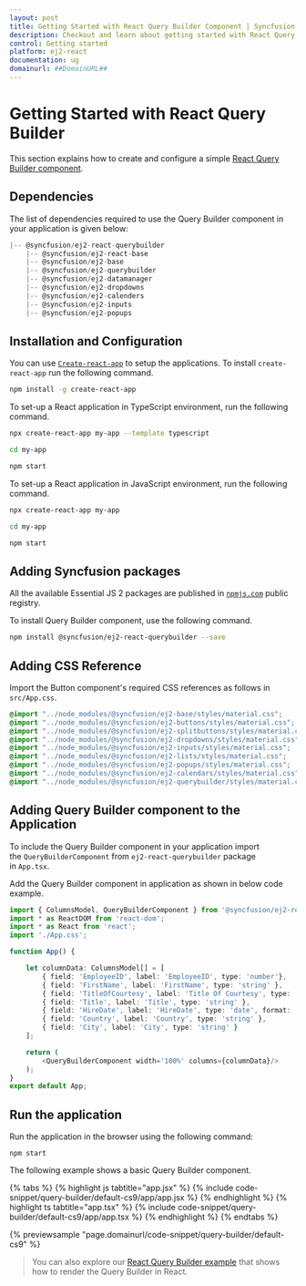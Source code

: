```yaml
---
layout: post
title: Getting Started with React Query Builder Component | Syncfusion
description: Checkout and learn about getting started with React Query builder component of Syncfusion Essential JS 2 and more details.
control: Getting started 
platform: ej2-react
documentation: ug
domainurl: ##DomainURL##
---
```


# Getting Started with React Query Builder

This section explains how to create and configure a simple [React Query Builder component](https://www.syncfusion.com/react-components/react-query-builder).

## Dependencies

The list of dependencies required to use the Query Builder component in your application is given below:

```javascript
|-- @syncfusion/ej2-react-querybuilder
    |-- @syncfusion/ej2-react-base
    |-- @syncfusion/ej2-base
    |-- @syncfusion/ej2-querybuilder
    |-- @syncfusion/ej2-datamanager
    |-- @syncfusion/ej2-dropdowns
    |-- @syncfusion/ej2-calenders
    |-- @syncfusion/ej2-inputs
    |-- @syncfusion/ej2-popups
```

## Installation and Configuration

You can use [`Create-react-app`](https://github.com/facebook/create-react-app) to setup the applications. To install `create-react-app` run the following command.

```bash
npm install -g create-react-app
```

To set-up a React application in TypeScript environment, run the following command.

```bash
npx create-react-app my-app --template typescript

cd my-app

npm start

```

To set-up a React application in JavaScript environment, run the following command.

```bash
npx create-react-app my-app

cd my-app

npm start

```

## Adding Syncfusion packages

All the available Essential JS 2 packages are published in [`npmjs.com`](https://www.npmjs.com/~syncfusionorg) public registry.

To install Query Builder component, use the following command.

```bash
npm install @syncfusion/ej2-react-querybuilder --save
```

## Adding CSS Reference

Import the Button component's required CSS references as follows in `src/App.css`.

```css
@import "../node_modules/@syncfusion/ej2-base/styles/material.css";
@import "../node_modules/@syncfusion/ej2-buttons/styles/material.css";
@import "../node_modules/@syncfusion/ej2-splitbuttons/styles/material.css";
@import "../node_modules/@syncfusion/ej2-dropdowns/styles/material.css";
@import "../node_modules/@syncfusion/ej2-inputs/styles/material.css";
@import "../node_modules/@syncfusion/ej2-lists/styles/material.css";
@import "../node_modules/@syncfusion/ej2-popups/styles/material.css";
@import "../node_modules/@syncfusion/ej2-calendars/styles/material.css";
@import "../node_modules/@syncfusion/ej2-querybuilder/styles/material.css";
```

## Adding Query Builder component to the Application

To include the Query Builder component in your application import the `QueryBuilderComponent` from `ej2-react-querybuilder` package in `App.tsx`.

Add the Query Builder component in application as shown in below code example.


```ts
import { ColumnsModel, QueryBuilderComponent } from '@syncfusion/ej2-react-querybuilder';
import * as ReactDOM from 'react-dom';
import * as React from 'react';
import './App.css';

function App() {

    let columnData: ColumnsModel[] = [
        { field: 'EmployeeID', label: 'EmployeeID', type: 'number'},
        { field: 'FirstName', label: 'FirstName', type: 'string' },
        { field: 'TitleOfCourtesy', label: 'Title Of Courtesy', type: 'boolean', values: ['Mr.', 'Mrs.'] },
        { field: 'Title', label: 'Title', type: 'string' },
        { field: 'HireDate', label: 'HireDate', type: 'date', format: 'dd/MM/yyyy' },
        { field: 'Country', label: 'Country', type: 'string' },
        { field: 'City', label: 'City', type: 'string' }
    ];

    return (
        <QueryBuilderComponent width='100%' columns={columnData}/>
    );
}
export default App;
```

## Run the application

Run the application in the browser using the following command:

```
npm start
```

The following example shows a basic Query Builder component.

{% tabs %}
{% highlight js tabtitle="app.jsx" %}
{% include code-snippet/query-builder/default-cs9/app/app.jsx %}
{% endhighlight %}
{% highlight ts tabtitle="app.tsx" %}
{% include code-snippet/query-builder/default-cs9/app/app.tsx %}
{% endhighlight %}
{% endtabs %}

 {% previewsample "page.domainurl/code-snippet/query-builder/default-cs9" %}

> You can also explore our [React Query Builder example](https://ej2.syncfusion.com/react/demos/#/material/query-builder/getting-started) that shows how to render the Query Builder in React.